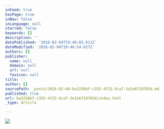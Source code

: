 ```yaml
---
inFeed: true
hasPage: true
inNav: false
inLanguage: null
starred: false
keywords: []
description: ''
datePublished: '2016-02-04T19:48:03.611Z'
dateModified: '2016-02-04T19:46:54.027Z'
authors: []
publisher:
  name: null
  domain: null
  url: null
  favicon: null
title: ''
author: []
sourcePath: _posts/2016-02-04-ba3258bf-c355-4f25-9ca7-3e2e6f29703d.md
published: true
url: ba3258bf-c355-4f25-9ca7-3e2e6f29703d/index.html
_type: Article

---
```

![](https://the-grid-user-content.s3-us-west-2.amazonaws.com/34c79448-be30-46ef-8f79-9b84353b2e2a.jpg)